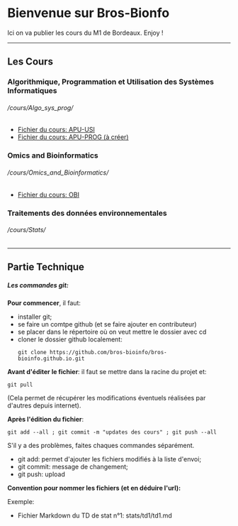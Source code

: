 # Bienvenue sur Bros-Bionfo

Ici on va publier les cours du M1 de Bordeaux. Enjoy !

------
## Les Cours

### Algorithmique, Programmation et Utilisation des Systèmes Informatiques

###### /cours/Algo_sys_prog/

- [Fichier du cours: APU-USI](https://bros-bioinfo.github.io/cours/Algo_sys_prog/APU-USI)
- [Fichier du cours: APU-PROG (à créer)](https://bros-bioinfo.github.io/cours/Algo_sys_prog/APU-PROG)




### Omics and Bioinformatics

###### /cours/Omics_and_Bioinformatics/

- [Fichier du cours: OBI](https://bros-bioinfo.github.io/cours/Omics_and_Bioinformatics/OBI)




### Traitements des données environnementales

###### /cours/Stats/


------
## Partie Technique

##### Les commandes git:

**Pour commencer**, il faut:
- installer git;
- se faire un comtpe github (et se faire ajouter en contributeur)
- se placer dans le répertoire où on veut mettre le dossier avec cd
- cloner le dossier github localement:
  ```shell
  git clone https://github.com/bros-bioinfo/bros-bioinfo.github.io.git
  ```



**Avant d'éditer le fichier**: il faut se mettre dans la racine du projet et:
```shell
git pull
```
(Cela permet de récupérer les modifications éventuels réalisées par d'autres depuis internet).


**Après l'édition du fichier**:
```shell
git add --all ; git commit -m "updates des cours" ; git push --all
```
S'il y a des problèmes, faites chaques commandes séparément.
- git add: permet d'ajouter les fichiers modifiés à la liste d'envoi;
- git commit: message de changement;
- git push: upload


**Convention pour nommer les fichiers (et en déduire l'url):**

Exemple:
- Fichier Markdown du TD de stat n°1: stats/td1/td1.md

